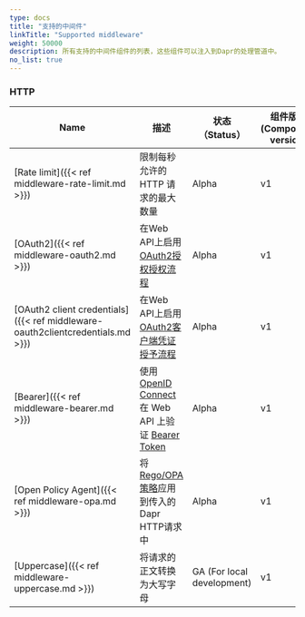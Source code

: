 ```yaml
---
type: docs
title: "支持的中间件"
linkTitle: "Supported middleware"
weight: 50000
description: 所有支持的中间件组件的列表，这些组件可以注入到Dapr的处理管道中。
no_list: true
---
```


### HTTP

| Name                                                                           | 描述                                                                                                                | 状态 （Status）                | 组件版本(Component version) |
| ------------------------------------------------------------------------------ | ----------------------------------------------------------------------------------------------------------------- | -------------------------- | ----------------------- |
| [Rate limit]({{< ref middleware-rate-limit.md >}})                             | 限制每秒允许的 HTTP 请求的最大数量                                                                                              | Alpha                      | v1                      |
| [OAuth2]({{< ref middleware-oauth2.md >}})                                     | 在Web API上启用[OAuth2授权授权流程](https://tools.ietf.org/html/rfc6749#section-4.1)                                        | Alpha                      | v1                      |
| [OAuth2 client credentials]({{< ref middleware-oauth2clientcredentials.md >}}) | 在Web API上启用[OAuth2客户端凭证授予流程](https://tools.ietf.org/html/rfc6749#section-4.4)                                     | Alpha                      | v1                      |
| [Bearer]({{< ref middleware-bearer.md >}})                                     | 使用 [OpenID Connect](https://tools.ietf.org/html/rfc6750)在 Web API 上验证 [Bearer Token](https://openid.net/connect/) | Alpha                      | v1                      |
| [Open Policy Agent]({{< ref middleware-opa.md >}})                             | 将[Rego/OPA策略](https://www.openpolicyagent.org/)应用到传入的Dapr HTTP请求中                                                 | Alpha                      | v1                      |
| [Uppercase]({{< ref middleware-uppercase.md >}})                               | 将请求的正文转换为大写字母                                                                                                     | GA (For local development) | v1                      |
